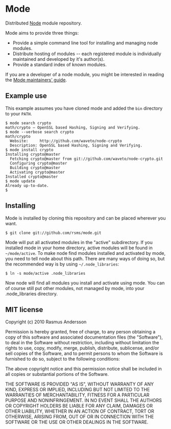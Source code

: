 # Mode

Distributed [Node](http://nodejs.org/) module repository.

Mode aims to provide three things:

- Provide a simple command line tool for installing and managing node modules.
- Distribute hosting of modules -- each registered module is individually maintained and developed by it's author(s).
- Provide a standard index of known modules.

If you are a developer of a node module, you might be interested in reading the [Mode maintainers' guide](http://github.com/rsms/mode/blob/master/doc/maintainers-guide.md).


## Example use

This example assumes you have cloned mode and added the `bin` directory to your `PATH`.

    $ mode search crypto
    math/crypto — OpenSSL based Hashing, Signing and Verifying.
    $ mode --verbose search crypto
    math/crypto
      Website:     http://github.com/waveto/node-crypto
      Description: OpenSSL based Hashing, Signing and Verifying.
    $ mode install crypto
    Installing crypto@master
      Fetching crypto@master from git://github.com/waveto/node-crypto.git
      Configuring crypto@master
      Building crypto@master
      Activating crypto@master
    Installed crypto@master
    $ mode update
    Already up-to-date.
    $

## Installing

Mode is installed by cloning this repository and can be placed wherever you want.

    $ git clone git://github.com/rsms/mode.git

Mode will put all activated modules in the "active" subdirectory. If you installed mode in your home directory, active modules will be found in `~/mode/active`. To make node find modules installed and activated by mode, you need to tell node about this path. There are many ways of doing so, but the recommended way is by using `~/.node_libraries`:

    $ ln -s mode/active .node_libraries

Now node will find all modules you install and activate using mode. You can of course still put other modules, not managed by mode, into your .node_libraries directory.

## MIT license

Copyright (c) 2010 Rasmus Andersson

Permission is hereby granted, free of charge, to any person obtaining a copy
of this software and associated documentation files (the "Software"), to deal
in the Software without restriction, including without limitation the rights
to use, copy, modify, merge, publish, distribute, sublicense, and/or sell
copies of the Software, and to permit persons to whom the Software is
furnished to do so, subject to the following conditions:

The above copyright notice and this permission notice shall be included in
all copies or substantial portions of the Software.

THE SOFTWARE IS PROVIDED "AS IS", WITHOUT WARRANTY OF ANY KIND, EXPRESS OR
IMPLIED, INCLUDING BUT NOT LIMITED TO THE WARRANTIES OF MERCHANTABILITY,
FITNESS FOR A PARTICULAR PURPOSE AND NONINFRINGEMENT. IN NO EVENT SHALL THE
AUTHORS OR COPYRIGHT HOLDERS BE LIABLE FOR ANY CLAIM, DAMAGES OR OTHER
LIABILITY, WHETHER IN AN ACTION OF CONTRACT, TORT OR OTHERWISE, ARISING FROM,
OUT OF OR IN CONNECTION WITH THE SOFTWARE OR THE USE OR OTHER DEALINGS IN
THE SOFTWARE.

